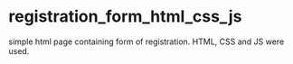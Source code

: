 # registration_form_html_css_js
simple html page containing form of registration. HTML, CSS and JS were used.
